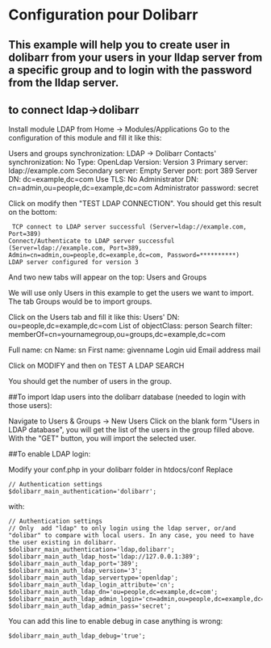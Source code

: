 # Configuration pour Dolibarr

## This example will help you to create user in dolibarr from your users in your lldap server from a specific group and to login with the password from the lldap server.

## to connect ldap->dolibarr 

Install module LDAP from Home -> Modules/Applications
Go to the configuration of this module and fill it like this:


Users and groups synchronization: LDAP -> Dolibarr
Contacts' synchronization: No
Type: OpenLdap
Version: Version 3
Primary server: ldap://example.com
Secondary server: Empty
Server port: port 389
Server DN: dc=example,dc=com
Use TLS:  No
Administrator DN: cn=admin,ou=people,dc=example,dc=com
Administrator password: secret

Click on modify then "TEST LDAP CONNECTION". 
You should get this result on the bottom:
```
 TCP connect to LDAP server successful (Server=ldap://example.com, Port=389)
Connect/Authenticate to LDAP server successful (Server=ldap://example.com, Port=389, Admin=cn=admin,ou=people,dc=example,dc=com, Password=**********)
LDAP server configured for version 3
```

And two new tabs will appear on the top:
Users and Groups

We will use only Users in this example to get the users we want to import.
The tab Groups would be to import groups.

Click on the Users tab and fill it like this:
Users' DN: ou=people,dc=example,dc=com
List of objectClass: person
Search filter: memberOf=cn=yournamegroup,ou=groups,dc=example,dc=com

Full name: cn
Name: sn
First name: givenname
Login uid
Email address mail

Click on MODIFY and then on TEST A LDAP SEARCH

You should get the number of users in the group.


##To import ldap users into the dolibarr database (needed to login with those users):

Navigate to  Users & Groups -> New Users
Click on the blank form "Users in LDAP database", you will get the list of the users in the group filled above. With the "GET" button, you will import the selected user.


##To enable LDAP login:

Modify your conf.php in your dolibarr folder in htdocs/conf
Replace
```
// Authentication settings
$dolibarr_main_authentication='dolibarr'; 
```

with:
```
// Authentication settings
// Only  add "ldap" to only login using the ldap server, or/and "dolibar" to compare with local users. In any case, you need to have the user existing in dolibarr.
$dolibarr_main_authentication='ldap,dolibarr'; 
$dolibarr_main_auth_ldap_host='ldap://127.0.0.1:389';
$dolibarr_main_auth_ldap_port='389';
$dolibarr_main_auth_ldap_version='3';
$dolibarr_main_auth_ldap_servertype='openldap';
$dolibarr_main_auth_ldap_login_attribute='cn';
$dolibarr_main_auth_ldap_dn='ou=people,dc=example,dc=com';
$dolibarr_main_auth_ldap_admin_login='cn=admin,ou=people,dc=example,dc=com';
$dolibarr_main_auth_ldap_admin_pass='secret';
```

You can add this line to enable debug in case anything is wrong:
```
$dolibarr_main_auth_ldap_debug='true';
```


